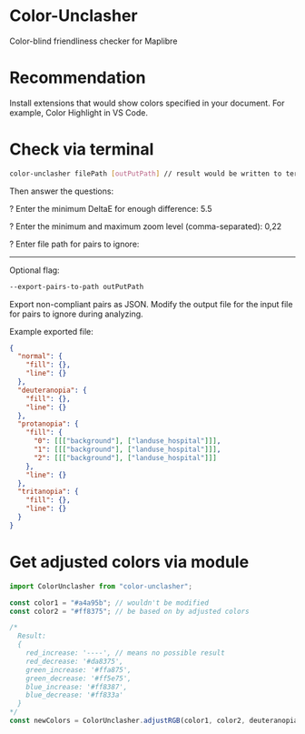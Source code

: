 # Color-Unclasher

Color-blind friendliness checker for Maplibre

# Recommendation

Install extensions that would show colors specified in your document. For example, Color Highlight in VS Code.

# Check via terminal

```sh
color-unclasher filePath [outPutPath] // result would be written to terminal when no outPutPath is provided
```

Then answer the questions:

? Enter the minimum DeltaE for enough difference: 5.5

? Enter the minimum and maximum zoom level (comma-separated): 0,22

? Enter file path for pairs to ignore: 

--------

Optional flag:
```sh
--export-pairs-to-path outPutPath
```
Export non-compliant pairs as JSON. Modify the output file for the input file for pairs to ignore during analyzing.

Example exported file:
```json
{
  "normal": {
    "fill": {},
    "line": {}
  },
  "deuteranopia": {
    "fill": {},
    "line": {}
  },
  "protanopia": {
    "fill": {
      "0": [[["background"], ["landuse_hospital"]]],
      "1": [[["background"], ["landuse_hospital"]]],
      "2": [[["background"], ["landuse_hospital"]]]
    },
    "line": {}
  },
  "tritanopia": {
    "fill": {},
    "line": {}
  }
}
```

# Get adjusted colors via module

```js
import ColorUnclasher from "color-unclasher";

const color1 = "#a4a95b"; // wouldn't be modified
const color2 = "#ff8375"; // be based on by adjusted colors 

/*
  Result:
  {
    red_increase: '----', // means no possible result
    red_decrease: '#da8375',
    green_increase: '#ffa875',
    green_decrease: '#ff5e75',
    blue_increase: '#ff8387',
    blue_decrease: '#ff833a'
  }
*/
const newColors = ColorUnclasher.adjustRGB(color1, color2, deuteranopia);
```
